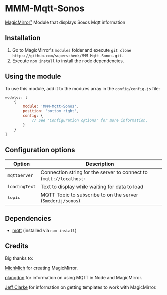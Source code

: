 # MMM-Mqtt-Sonos
[MagicMirror²](https://github.com/MichMich/MagicMirror) Module that displays Sonos Mqtt information

## Installation
1. Go to MagicMirror's `modules` folder and execute `git clone https://github.com/superschenk/MMM-Mqtt-Sonos.git`.
2. Execute `npm install` to install the node dependencies.

## Using the module

To use this module, add it to the modules array in the `config/config.js` file:
````javascript
modules: [
	{
		module: 'MMM-Mqtt-Sonos',
		position: 'bottom_right',
		config: {
			// See 'Configuration options' for more information.
		}
	}
]
````

## Configuration options

| Option  | Description  |
|---|---|
| `mqttServer`  | Connection string for the server to connect to (`mqtt://localhost`)  |
| `loadingText`  | Text to display while waiting for data to load  |
| `topic`  | MQTT Topic to subscribe to on the server (`Smederij/sonos`)  |


## Dependencies
- [mqtt](https://www.npmjs.com/package/mqtt) (installed via `npm install`)

## Credits
Big thanks to:

[MichMich](https://magicmirror.builders) for creating MagicMirror.

[plangdon](https://github.com/plangdon/MMM-mqtt_display) for information on using MQTT in Node and MagicMirror.

[Jeff Clarke](https://github.com/jclarke0000/MMM-DarkSkyForecast) for information on getting templates to work with MagicMirror.
